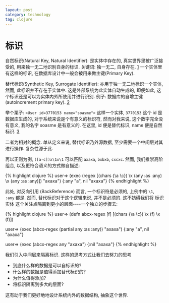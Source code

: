 ```yaml
---
layout: post
category: technology
tag: clojure
---
```


# 标识

自然标识(Natural Key, Natural Identifier): 是实体中存在的, 真实世界里被广泛接受的, 用来独一无二地识别自身的标识. 关键词: 独一无二, 自身存在. [1] 一个实体里有这样的标识, 在数据库设计中一般会被用来做主键(Primary Key).

替代标识(Synthetic Key, Surrogate Identifier): 亦用于独一无二地标识一个实体, 然而, 此标识并不存在于实体中. 这是外部系统为此实体自动生成的, 即便如此, 这个标识还是可以为实体内外所使用并进行识别. 例子: 数据库的自增主键 (autoincrement primary key). [2]

举个栗子: `<User id=3770153 name="soasme">` 这样一个实体, `3770153` 这个 id 是数据库生成的, 对于系统来说是个有意义的标识符, 然而对我来说, 这个数字完全没有意义, 我的名字 soasme 是有意义的. 在这里, id 便是替代标识, name 便是自然标识. [3]


二者为相对的概念. 单从定义来说, 替代标识乃外源数据, 至少需要一个中间层对其进行操作. 复杂性源于此.

再以正则为例, `([a-c])x\1x\1` 可以匹配 `axaxa`, `bxbxb`, `cxcxc`. 然而, 我们推崇高阶组合, 以及更符合语义的方式做自描述:

{% highlight clojure %}
user=> (exec (regex [(chars {\a \c}) \x (any :as :any) \x (any :as :any)]) "axaxa")
{:any "a", nil "axaxa"}
{% endhighlight %}

此处, 对反向引用 (BackReference) 而言, 一个标识符是必须的, 上例中的 `\1`, `:any` 都是.
然而, 替代标识对于这个逻辑来说, 并不是必须的.
这不妨碍我们将 标识实体 这个关注点隔离到更小的层面----一个独立的步骤去:

{% highlight clojure %}
user=> (defn abcx-regex [f] [(chars {\a \c}) \x (f) \x (f)])

user=> (exec (abcx-regex (partial any :as :any)) "axaxa")
{:any "a", nil "axaxa"}

user=> (exec (abcx-regex any "axaxa")
{:nil "axaxa"}
{% endhighlight %}

我们引入中间层来隔离标识.
这样的思考方式让我们去努力的思考

* 到底什么样的数据是可以自标识的?
* 什么样的数据是值得添加替代标识的?
* 为什么值得添加?
* 将标识隔离到多大的层面?

这有助于我们更好地地设计系统内外的数据结构, 抽象这个世界.



[1]: http://books.google.com.sg/books?id=QWLpAgAAQBAJ&pg=PA170&lpg=PA170&dq=Natural+identifiers&source=bl&ots=eJtYAS4BKy&sig=9_9RalPwKlr1D5TGd4ZQdJQL8io&hl=zh-CN&sa=X&ei=rKVMVOCCOaapmgWm9ILABA&ved=0CEIQ6AEwBA#v=onepage&q=Natural%20identifiers&f=false
[2]: http://en.wikipedia.org/wiki/Surrogate_key
[3]: http://ayende.com/blog/4061/nhibernate-natural-id
[4]: http://www.clojurebook.com/
